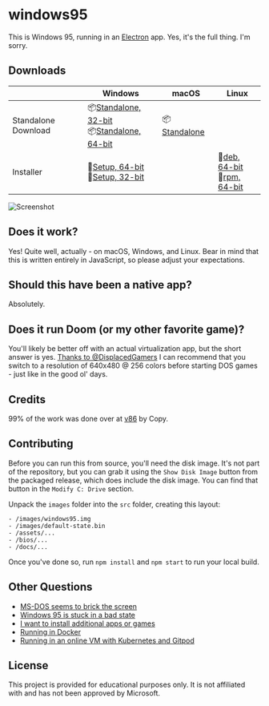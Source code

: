 # windows95

This is Windows 95, running in an [Electron](https://electronjs.org/) app. Yes, it's the full thing. I'm sorry.

## Downloads
|  | Windows | macOS | Linux |
|---------------------|-----------------------------------------------------------------------------------------------------------------------------------------------------------------------------------------------------------------------------------------------------------------------------|---------------------------------------------------------------------------------------------------------------|---------------------------------------------------------------------------------------------------------------------------------------------------------------------------------------------------------------------------------------------|
| Standalone Download | 📦[Standalone, 32-bit](https://github.com/felixrieseberg/windows95/releases/download/v2.2.2/windows95-win32-ia32-2.2.2.zip) <br /> 📦[Standalone, 64-bit](https://github.com/felixrieseberg/windows95/releases/download/v2.2.2/windows95-win32-x64-2.2.2.zip)  | 📦[Standalone](https://github.com/felixrieseberg/windows95/releases/download/v2.2.2/windows95-darwin-x64-2.2.2.zip) |  |
| Installer | 💽[Setup, 64-bit](https://github.com/felixrieseberg/windows95/releases/download/v2.2.2/windows95-2.2.2-setup-x64.exe) <br /> 💽[Setup, 32-bit](https://github.com/felixrieseberg/windows95/releases/download/v2.2.2/windows95-2.2.2-setup-ia32.exe)  |  |  💽[deb, 64-bit](https://github.com/felixrieseberg/windows95/releases/download/v2.2.2/windows95_2.2.2_amd64.deb) <br /> 💽[rpm, 64-bit](https://github.com/felixrieseberg/windows95/releases/download/v2.2.2/windows95-2.2.2-1.x86_64.rpm) |

![Screenshot](https://user-images.githubusercontent.com/1426799/44532591-4ceb3680-a6a8-11e8-8c2c-bc29f3bfdef7.png)

## Does it work?
Yes! Quite well, actually - on macOS, Windows, and Linux. Bear in mind that this is written entirely in JavaScript, so please adjust your expectations.

## Should this have been a native app?
Absolutely.

## Does it run Doom (or my other favorite game)?
You'll likely be better off with an actual virtualization app, but the short answer is yes. [Thanks to
@DisplacedGamers](https://youtu.be/xDXqmdFxofM) I can recommend that you switch to a resolution of
640x480 @ 256 colors before starting DOS games - just like in the good ol' days.

## Credits

99% of the work was done over at [v86](https://github.com/copy/v86/) by Copy.

## Contributing

Before you can run this from source, you'll need the disk image. It's not part of the
repository, but you can grab it using the `Show Disk Image` button from the packaged
release, which does include the disk image. You can find that button in the
`Modify C: Drive` section.

Unpack the `images` folder into the `src` folder, creating this layout:

```
- /images/windows95.img
- /images/default-state.bin
- /assets/...
- /bios/...
- /docs/...
```

Once you've done so, run `npm install` and `npm start` to run your local build.

## Other Questions

 * [MS-DOS seems to brick the screen](./HELP.md#ms-dos-seems-to-brick-the-screen)
 * [Windows 95 is stuck in a bad state](./HELP.md#windows-95-is-stuck-in-a-bad-state)
 * [I want to install additional apps or games](./HELP.md#i-want-to-install-additional-apps-or-games)
 * [Running in Docker](./docs/docker-instructions.md)
 * [Running in an online VM with Kubernetes and Gitpod](./docs/docker-kubernetes-gitpod.md)

## License

This project is provided for educational purposes only. It is not affiliated with and has
not been approved by Microsoft.

